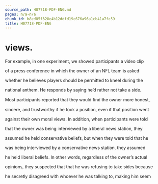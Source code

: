 ```yaml
---
source_path: H07718-PDF-ENG.md
pages: n/a-n/a
chunk_id: b8ed85f328e4b12ddfd19e676a96a1cb41a7fc59
title: H07718-PDF-ENG
---
```

# views.

For example, in one experiment, we showed participants a video clip

of a press conference in which the owner of an NFL team is asked

whether he believes players should be permitted to kneel during the

national anthem. He responds by saying he’d rather not take a side.

Most participants reported that they would ﬁnd the owner more honest,

sincere, and trustworthy if he took a position, even if that position went

against their own moral views. In addition, when participants were told

that the owner was being interviewed by a liberal news station, they

assumed he held conservative beliefs, but when they were told that he

was being interviewed by a conservative news station, they assumed

he held liberal beliefs. In other words, regardless of the owner’s actual

opinions, they suspected that that he was refusing to take sides because

he secretly disagreed with whoever he was talking to, making him seem

